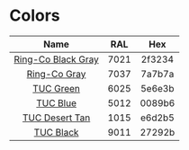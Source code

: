 # Colors
| Name |  RAL | Hex |
|:----:|:----:|:----:|
|[Ring-Co Black Gray](https://rgb.to/ral/7021) |7021|2f3234|
|[Ring-Co Gray](https://rgb.to/ral/7037)       |7037|7a7b7a|
|[TUC Green](https://rgb.to/ral/6025)          |6025|5e6e3b|
|[TUC Blue](https://rgb.to/ral/5012)           |5012|0089b6|
|[TUC Desert Tan](https://rgb.to/ral/1015)     |1015|e6d2b5|
|[TUC Black](https://rgb.to/ral/9011)          |9011|27292b|
